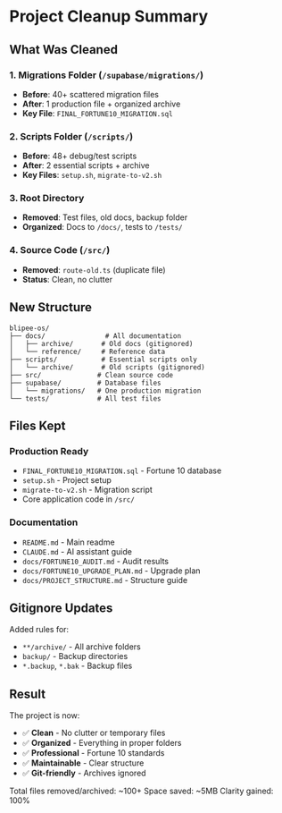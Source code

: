 # Project Cleanup Summary

## What Was Cleaned

### 1. **Migrations Folder** (`/supabase/migrations/`)
- **Before**: 40+ scattered migration files
- **After**: 1 production file + organized archive
- **Key File**: `FINAL_FORTUNE10_MIGRATION.sql`

### 2. **Scripts Folder** (`/scripts/`)
- **Before**: 48+ debug/test scripts
- **After**: 2 essential scripts + archive
- **Key Files**: `setup.sh`, `migrate-to-v2.sh`

### 3. **Root Directory**
- **Removed**: Test files, old docs, backup folder
- **Organized**: Docs to `/docs/`, tests to `/tests/`

### 4. **Source Code** (`/src/`)
- **Removed**: `route-old.ts` (duplicate file)
- **Status**: Clean, no clutter

## New Structure

```
blipee-os/
├── docs/               # All documentation
│   ├── archive/       # Old docs (gitignored)
│   └── reference/     # Reference data
├── scripts/           # Essential scripts only
│   └── archive/       # Old scripts (gitignored)
├── src/              # Clean source code
├── supabase/         # Database files
│   └── migrations/   # One production migration
└── tests/            # All test files
```

## Files Kept

### Production Ready
- `FINAL_FORTUNE10_MIGRATION.sql` - Fortune 10 database
- `setup.sh` - Project setup
- `migrate-to-v2.sh` - Migration script
- Core application code in `/src/`

### Documentation
- `README.md` - Main readme
- `CLAUDE.md` - AI assistant guide
- `docs/FORTUNE10_AUDIT.md` - Audit results
- `docs/FORTUNE10_UPGRADE_PLAN.md` - Upgrade plan
- `docs/PROJECT_STRUCTURE.md` - Structure guide

## Gitignore Updates
Added rules for:
- `**/archive/` - All archive folders
- `backup/` - Backup directories
- `*.backup`, `*.bak` - Backup files

## Result

The project is now:
- ✅ **Clean** - No clutter or temporary files
- ✅ **Organized** - Everything in proper folders
- ✅ **Professional** - Fortune 10 standards
- ✅ **Maintainable** - Clear structure
- ✅ **Git-friendly** - Archives ignored

Total files removed/archived: ~100+
Space saved: ~5MB
Clarity gained: 100%